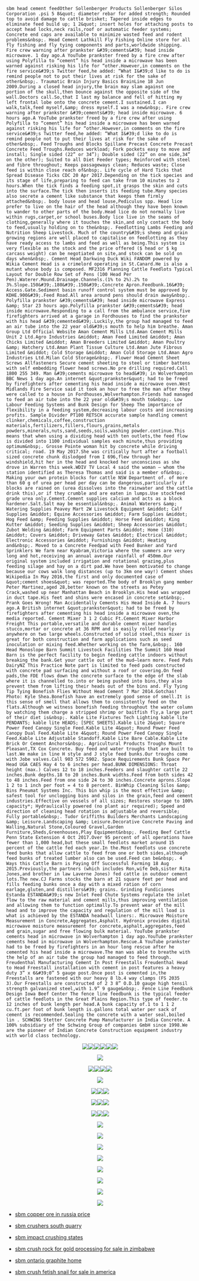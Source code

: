 
```
sbm head cement feedOther Sollenberger Products Sollenberger Silos Corporation .psi 5 8&quot; diameter rebar for added strength; Rounded top to avoid damage to cattle brisket; Tapered inside edges to eliminate feed build up; 1 2&quot; insert holes for attaching posts to accept head locks,neck rails,roof or automatic feeder systems; Concrete end caps are available to minimize wasted feed and rodent problems&nbsp;. Head Cement Lathkill Fly Fishing Online store for all fly fishing and fly tying components and parts,worldwide shipping. Fire crew warning after prankster &#39;cements&#39; head inside microwave. 1 day ago.A YouTube prankster freed by a fire crew after using Polyfilla to “cement” his head inside a microwave has been warned against risking his life for “other.However,in comments on the fire service&#39;s Twitter feed,he added: “What I&#39;d like to do is remind people not to put their lives at risk for the sake of other&nbsp;. Traumatic Brain Injury Basics BrainLine 18 Jun 2009.During a closed head injury,the brain may slam against one portion of the skull,then bounce against the opposite side of the wall.Doctors call.So,that I last my balance and fell of hitting my left frontal lobe onto the concrete cement.I sustained.I can walk,talk,feed myself,&amp; dress myself.I was a new&nbsp;. Fire crew warning after prankster &#39;cements&#39; head inside microwave. 6 hours ago.A YouTube prankster freed by a fire crew after using Polyfilla to “cement” his head inside a microwave has been warned against risking his life for “other.However,in comments on the fire service&#39;s Twitter feed,he added: “What I&#39;d like to do is remind people not to put their lives at risk for the sake of other&nbsp;. Feed Troughs and Blocks Spillane Precast Concrete Precast Concrete Feed Troughs.Reduces workload; Fork pockets easy to move and install; Single sided (22” or 34”); Double sided (22” on one side,34” on the other); Suited to all Diet Feeder types; Reinforced with steel and fibre throughout; Keeps passageways clean; Reduces waste; Close feed is within close reach of&nbsp;. Life cycle of Hard Ticks that Spread Disease Ticks CDC 20 Apr 2017.Depending on the tick species and its stage of life,preparing to feed can take from 10 minutes to 2 hours.When the tick finds a feeding spot,it grasps the skin and cuts into the surface.The tick then inserts its feeding tube.Many species also secrete a cement like substance that keeps them firmly attached&nbsp;. body louse and head louse,Pediculus spp. Head lice prefer to live on the hair of the head although they have been known to wander to other parts of the body.Head lice do not normally live within rugs,carpet,or school buses.Body lice live in the seams of clothing,generally where it touches the skin,and only contact the body to feed,usually holding on to the&nbsp;. Feedlotting Lambs Feeding and Nutrition Sheep Livestock. Much of the country&#39;s sheep and grain growing regions are well placed to capitalise on feedlotting as they have ready access to lambs and feed as well as being.This system is very flexible as the stock and the price offered ($ head or $ kg carcass weight) can be negotiated on site,and stock can be sold on days when&nbsp;. Cement Head Darkwing Duck Wiki FANDOM powered by Wikia Cement Head is a crimelord operating in St.Canard.He is also a mutant whose body is composed. MF2316 Planning Cattle Feedlots Typical Layout for Double Row Set of Pens (100 Head Per Pen).Waterer.Mound.Drainage.Channels.(1% to 2%).2% to 3%.Slope.150&#39;.180&#39;.150&#39;.Concrete Apron.Feedbunk.16&#39; Access.Gate.Sediment basin runoff control system must be approved by KDHE.900&#39;.Feed Road.All area around pens should drain away&nbsp;. Polyfilla prankster &#39;cements&#39; head inside microwave Express &amp; Star 23 hours ago.Polyfilla prankster &#39;cements&#39; head inside microwave.Responding to a call from the ambulance service,five firefighters arrived at a garage in Fordhouses to find the prankster with his head &#39;cemented&#39;.Luckily,the group had managed to feed an air tube into the 22 year old&#39;s mouth to help him breathe. Aman Group Ltd Official Website Aman Cement Mills Ltd.Aman Cement Mills Unit 2 Ltd.Agro Industries &middot; Aman Feed Limited &middot; Aman Chicks Limited &middot; Aman Breeders Limited &middot; Aman Poultry &amp; Hatchery Ltd.Aman Plant Tissue Culture Ltd.Aman Jute Fibrous Limited &middot; Cold Storage &middot; Aman Cold Storage Ltd.Aman Agro Industries Ltd.Milan Cold Storage&nbsp;. Flower Head Cement Sheet Screws Allfasteners Secure cement sheeting to steel or timber battens with self embedding flower head screws.No pre drilling required.Call 1800 255 349. Man &#39;cements microwave to head&#39; in Wolverhampton BBC News 1 day ago.An internet &quot;prankster&quot; had to be freed by firefighters after cementing his head inside a microwave oven.West Midlands Fire Service said it took an hour to free the man after they were called to a house in Fordhouses,Wolverhampton.Friends had managed to feed an air tube into the 22 year old&#39;s mouth to&nbsp;. Low Labour Feeding Systems and Bunk Design for Sheep The importance of flexibility in a feeding system,decreasing labour costs and increasing profits. Sample Divider PT100 RETSCH accurate sample handling cement clinker,chemicals,coffee,construction materials,fertilizers,fillers,flours,grains,metals powders,minerals,nuts,sand,seeds,soils,washing powder.continue.This means that when using a dividing head with ten outlets,the feed flow is divided into 1100 individual samples each minute,thus providing optimum&nbsp;. Grosse Pointe woman hit by concrete while driving critical; road. 19 May 2017.She was critically hurt after a football sized concrete chunk dislodged from I 696,flew through her windshield,hit her in the head and knocked her unconscious as she drove in Warren this week.WDIV TV Local 4 said the woman — whom the station identified as Theresa Thomas and said is a member of&nbsp;. Making your own protein blocks for cattle NSW Department of. of more than 60 g of urea per head per day can be dangerous,particularly if blocks are rained on (urea dissolves into the rainwater and the cattle drink this),or if they crumble and are eaten in lumps.Use stockfeed grade urea only.Cement.Cement supplies calcium and acts as a block hardener.Salt.Salt may be essential&nbsp;. Animal Waterers &amp; Watering Supplies Peavey Mart 2W Livestock Equipment &middot; Calf Supplies &middot; Equine Accessories &middot; Farm Supplies &middot; Hog Feed &amp; Feeding Supplies &middot; Horse Feed &middot; King Kutter &middot; Seeding Supplies &middot; Sheep Accessories &middot; Zubot Welding &middot; Farm Equipment Parts &middot; Home (310) &middot; Covers &middot; Driveway Gates &middot; Electrical &middot; Electronic Accessories &middot; Furnishings &middot; Heating and&nbsp;. Moved to a Concrete Feedpad with Feed Bunker and Yard Sprinklers We farm near Kyabram,Victoria where the summers are very long and hot,receiving an annual average rainfall of 450mm.Our original system included irrigation and rotational grazing,plus feeding silage and hay on a dirt pad.We have been motivated to change because our cows walk long distances (up to 3km one way!) Cement shoes Wikipedia In May 2016,the first and only documented case of &quot;cement shoes&quot; was reported.The body of Brooklyn gang member Peter Martinez,aged 28,better known on the streets as Petey Crack,washed up near Manhattan Beach in Brooklyn.His head was wrapped in duct tape.His feet and shins were encased in concrete set&nbsp;. Prank Goes Wrong! Man Accidentally Cements His Head Inside A. 7 hours ago.A British internet &quot;prankster&quot; had to be freed by firefighters after cementing his head inside a microwave oven,the media reported. Cement Mixer 3 1 2 Cubic Ft.Cement Mixer Harbor Freight This portable,versatile and durable cement mixer handles stucco,mortar or concrete at 36 RPM and is easily rolled nearly anywhere on two large wheels.Constructed of solid steel,this mixer is great for both construction and farm applications such as seed inoculation or mixing feed.Whether working on the farm,&nbsp;. 160 Head Monoslope Barn Summit Livestock Facilities The Summit 160 Head Barn is the perfect facility to begin feeding cattle indoors without breaking the bank.Get your cattle out of the mud—learn more. Feed Pads DairyNZ This Practice Note part is limited to feed pads constructed with concrete pad surfacing and without a roof or covering.On feed pads,the FDE flows down the concrete surface to the edge of the slab where it is channelled to.into or being pushed into bins,they also prevent them from lifting their heads out of the bins and. Fly Tying Tip Tying Bonefish Flies Without Head Cement 7 Mar 2014.Gotchas! Photo: Kyle Shea.Bonefish have an extremely good sense of smell.It is this sense of smell that allows them to consistently feed on the flats.Although we witness bonefish feeding throughout the water column by watching them charge a stripped shrimp or baitfish fly,a large part of their diet is&nbsp;. Kable Lite Fixtures Tech Lighting kable lite PENDANTS; kable lite HEADS; [SPEC SHEETS].Kable Lite 2&quot; Square Power Feed Canopy Single Feed.Kable Lite 4&quot; Round Power Feed Canopy Dual Feed.Kable Lite 4&quot; Round Power Feed Canopy Single Feed.Kable Lite Adjustable Standoff.Kable Lite Bare Cable.Kable Lite Brick Or Cement Anchors&nbsp;. Agricultural Products Troughs Mount Pleasant,TX Cox Concrete. Buy feed and water troughs that are built to last.We make in line H style and J style feed bunks.Our troughs come with Jobe valves.Call 903 572 5902. Space Requirements Bunk Space Per Head UGA CAES Hay 4 to 6 inches per head.BUNK DIMENSIONS: Throat height (max.) Calves 12 to 18 inches.Feeders and slaughter cattle 22 inches.Bunk depths.18 to 20 inches.Bunk widths.Feed from both sides 42 to 48 inches.Feed from one side 24 to 30 inches.Concrete aprons.Slope 1 2 to 1 inch per foot = 4 to 8 percent. BinWhip Cleaning Silos &amp; Bins Pneumat Systems Inc. This bin whip is the most effective &amp; safest tool for unclogging bins and silos in the grain,feed and cement industries.Effective on vessels of all sizes; Restores storage to 100% capacity*; Hydraulically powered (no plant air required); Speed and direction of cleaning head rotation is adjustable and reversible; Fully portable&nbsp;. Tudor Griffiths Builders Merchants Landscaping &amp; Leisure.Landscaping &amp; Leisure.Decorative Concrete Paving and Walling,Natural Stone,Coloured Gravel,Garden Furniture,Sheds,Greenhouses,Play Equipment&nbsp;. Feeding Beef Cattle Penn State Extension 4 Oct 2017.Over 95 percent of all operations have fewer than 1,000 head,but these small feedlots market around 15 percent of the cattle fed each year.In the.Most feedlots use concrete feed bunks that allow cattle to feed from one or both sides,although feed bunks of treated lumber also can be used.Feed can be&nbsp;. 4 Ways this Cattle Barn is Paying Off Successful Farming 18 Aug 2015.Previously,the partners (which includes Ron,wife Deb,sister Rita Jones,and brother in law Laverne Jones) fed cattle in outdoor cement lots.The new.CJ Farms stocks the barn at 21 square feet per head and fills feeding bunks once a day with a mixed ration of corn earlage,gluten,and distillers&#39; grains. Grinding Fundiciones Estanda ESTANDA&#39;s new Inlet Feed Chute Systems regulate the inlet flow to the raw material and cement mills,thus improving ventilation and allowing them to function optimally.To prevent wear of the mill head and to improve the capacity and regulation of the mill load is what is achieved by the ESTANDA headwall liners:. Microwave Moisture Measurement in Concrete,Aggregates,Asphalt. Hydronix provides digital microwave moisture measurement for concrete,asphalt,aggregates,feed and grain,sugar and free flowing bulk material. YouTube prankster cements head in microwave in Wolverhampton 1 day ago.YouTube prankster cements head in microwave in Wolverhampton.Rescue.A YouTube prankster had to be freed by firefighters in an hour long rescue after he cemented his head inside a microwave.The man was able to breathe with the help of an air tube the group had managed to feed through. Freudenthal Manufacturing Cement In Post Freestalls Freudenthal Head to Head Freestall installation with cement in post features a heavy duty 3” x 6&#39;0” 5 gauge post.Once post is cemented in,the Freestalls are fastened with our heavy 8 lb.4 way clamps (FS 2035 3).Our Freestalls are constructed of 2 3 8” O.D.10 gauge high tensil strength galvanized steel,with 1.9” 9 gauge&nbsp;. Fence Line Feedbunk Design Iowa Beef Center The fence line feedbunk is the typical feeder of cattle feedlots in the Great Plains Region.This type of feeder.to 12 inches of bunk length per head.A bunk capacity of.1 to 1 1 2 cu.ft.per foot of bunk length is.gallons total water per sack of cement is recommended.Sealing the concrete with a water seal,boiled lin . SCHWING Stetter Concrete Pump Manufacturer in India Concrete. A 100% subsidiary of the Schwing Group of companies GmbH since 1998.We are the pioneer of Indian Concrete Construction equipment industry with world class technology. 
```

<div align="center">
  
<a rel="nofollow" href="https://m.shibang-china.com?f=github&k=sbm+head+cement+feed"><img src="https://static.shibang-china.com/en/l.png"></a><img src="https://static.shibang-china.com/en/hw.png"><a rel="nofollow" href="https://m.shibang-china.com/product/?f=github&k=sbm+head+cement+feed"><img src="https://static.shibang-china.com/en/p.png"></a><a rel="nofollow" href="https://m.shibang-china.com/cases/?f=github&k=sbm+head+cement+feed"><img src="https://static.shibang-china.com/en/c.png"></a><a rel="nofollow" href="https://m.shibang-china.com/news/?f=github&k=sbm+head+cement+feed"><img src="https://static.shibang-china.com/en/n.png"></a><a rel="nofollow" href="https://m.shibang-china.com?f=github&k=sbm+head+cement+feed"><img src="https://static.shibang-china.com/en/m.png"></a>

<a rel="nofollow" href="https://m.shibang-china.com/product/?f=github&k=sbm+head+cement+feed"><img src="https://static.shibang-china.com/en/b.jpg"></a>
  
<a rel="nofollow" href="https://m.shibang-china.com/solution-aggregate.html?f=github&k=sbm+head+cement+feed"><img src="https://static.shibang-china.com/en/a.jpg"></a><a rel="nofollow" href="https://m.shibang-china.com/solution-mine.html?f=github&k=sbm+head+cement+feed"><img src="https://static.shibang-china.com/en/m.jpg"></a><a rel="nofollow" href="https://m.shibang-china.com/solution-mill.html?f=github&k=sbm+head+cement+feed"><img src="https://static.shibang-china.com/en/g.jpg"></a><a rel="nofollow" href="https://m.shibang-china.com/solution-epc.html?f=github&k=sbm+head+cement+feed"><img src="https://static.shibang-china.com/en/e.jpg"></a>

<a rel="nofollow" href="https://m.shibang-china.com/product/?f=github&k=sbm+head+cement+feed"><img src="https://static.shibang-china.com/en/a-p.png"></a>

<a rel="nofollow" href="https://m.shibang-china.com/product/crusher/c6x.html?f=github&k=sbm+head+cement+feed"><img src="https://static.shibang-china.com/en/j.jpg"></a><a rel="nofollow" href="https://m.shibang-china.com/product/crusher/ci5x.html?f=github&k=sbm+head+cement+feed"><img src="https://static.shibang-china.com/en/i.jpg"></a><a rel="nofollow" href="https://m.shibang-china.com/product/crusher/hst.html?f=github&k=sbm+head+cement+feed"><img src="https://static.shibang-china.com/en/c.jpg"></a>

<a rel="nofollow" href="https://m.shibang-china.com/product/mill/mtw.html?f=github&k=sbm+head+cement+feed"><img src="https://static.shibang-china.com/en/mtw.jpg"></a><a rel="nofollow" href="https://m.shibang-china.com/product/mill/scm.html?f=github&k=sbm+head+cement+feed"><img src="https://static.shibang-china.com/en/scm.jpg"></a><a rel="nofollow" href="https://m.shibang-china.com/product/mill/lm.html?f=github&k=sbm+head+cement+feed"><img src="https://static.shibang-china.com/en/lm.jpg"></a>

<a rel="nofollow" href="https://m.shibang-china.com/product/sand/vsi6x.html?f=github&k=sbm+head+cement+feed"><img src="https://static.shibang-china.com/en/6x.jpg"></a><a rel="nofollow" href="https://m.shibang-china.com/product/sand/vu.html?f=github&k=sbm+head+cement+feed"><img src="https://static.shibang-china.com/en/vu.jpg"></a><a rel="nofollow" href="https://m.shibang-china.com/product/mobile/klun.html?f=github&k=sbm+head+cement+feed"><img src="https://static.shibang-china.com/en/k.jpg"></a>

<a rel="nofollow" href="https://m.shibang-china.com/cases/?f=github&k=sbm+head+cement+feed"><img src="https://static.shibang-china.com/en/case.png"></a>

<a rel="nofollow" href="https://m.shibang-china.com/cases/aggregate/202.html?f=github&k=sbm+head+cement+feed"><img src="https://static.shibang-china.com/en/c-1.jpg"></a>

<a rel="nofollow" href="https://m.shibang-china.com/cases/aggregate/203.html?f=github&k=sbm+head+cement+feed"><img src="https://static.shibang-china.com/en/c-2.jpg"></a>

<a rel="nofollow" href="https://m.shibang-china.com/cases/mill/123.html?f=github&k=sbm+head+cement+feed"><img src="https://static.shibang-china.com/en/c-3.jpg"></a>

<a rel="nofollow" href="https://m.shibang-china.com/contact_us.html?f=github&k=sbm+head+cement+feed"><img src="https://static.shibang-china.com/en/contact.png"></a>

<a rel="nofollow" href="https://swt.shibang-china.com/?f=github&k=sbm+head+cement+feed"><img src="https://static.shibang-china.com/en/chat.png"></a>

<a rel="nofollow" href="https://whatsapp.shibangsoft.com/WhatsApp.php?f=github&k=sbm+head+cement+feed"><img src="https://static.shibang-china.com/en/whatsapp.png"></a>

<a rel="nofollow" href="https://m.shibang-china.com/?f=github&k=sbm+head+cement+feed"><img src="https://static.shibang-china.com/en/website.png"></a>

</div>


* [sbm copper ore in russia price](sbm%20copper%20ore%20in%20russia%20price.md)

* [sbm crushers south quarry](sbm%20crushers%20south%20quarry.md)

* [sbm impact crushing states](sbm%20impact%20crushing%20states.md)

* [sbm crush rock for gold processing for sale in zimbabwe](sbm%20crush%20rock%20for%20gold%20processing%20for%20sale%20in%20zimbabwe.md)

* [sbm ontario graphite home](sbm%20ontario%20graphite%20home.md)

* [sbm crush fetish snail for sale in america](sbm%20crush%20fetish%20snail%20for%20sale%20in%20america.md)